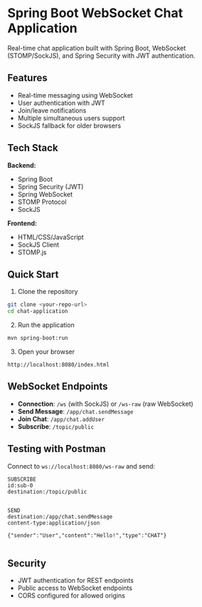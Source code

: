 # Spring Boot WebSocket Chat Application

Real-time chat application built with Spring Boot, WebSocket (STOMP/SockJS), and Spring Security with JWT authentication.

## Features

- Real-time messaging using WebSocket
- User authentication with JWT
- Join/leave notifications
- Multiple simultaneous users support
- SockJS fallback for older browsers

## Tech Stack

**Backend:**
- Spring Boot
- Spring Security (JWT)
- Spring WebSocket
- STOMP Protocol
- SockJS

**Frontend:**
- HTML/CSS/JavaScript
- SockJS Client
- STOMP.js

## Quick Start

1. Clone the repository
```bash
git clone <your-repo-url>
cd chat-application
```

2. Run the application
```bash
mvn spring-boot:run
```

3. Open your browser
```
http://localhost:8080/index.html
```

## WebSocket Endpoints

- **Connection**: `/ws` (with SockJS) or `/ws-raw` (raw WebSocket)
- **Send Message**: `/app/chat.sendMessage`
- **Join Chat**: `/app/chat.addUser`
- **Subscribe**: `/topic/public`

## Testing with Postman

Connect to `ws://localhost:8080/ws-raw` and send:

```
SUBSCRIBE
id:sub-0
destination:/topic/public


```

```
SEND
destination:/app/chat.sendMessage
content-type:application/json

{"sender":"User","content":"Hello!","type":"CHAT"}


```

## Security

- JWT authentication for REST endpoints
- Public access to WebSocket endpoints
- CORS configured for allowed origins
